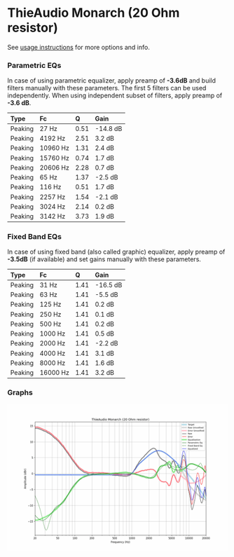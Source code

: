 # ThieAudio Monarch (20 Ohm resistor)
See [usage instructions](https://github.com/jaakkopasanen/AutoEq#usage) for more options and info.

### Parametric EQs
In case of using parametric equalizer, apply preamp of **-3.6dB** and build filters manually
with these parameters. The first 5 filters can be used independently.
When using independent subset of filters, apply preamp of **-3.6 dB**.

| Type    | Fc       |    Q | Gain     |
|:--------|:---------|:-----|:---------|
| Peaking | 27 Hz    | 0.51 | -14.8 dB |
| Peaking | 4192 Hz  | 2.51 | 3.2 dB   |
| Peaking | 10960 Hz | 1.31 | 2.4 dB   |
| Peaking | 15760 Hz | 0.74 | 1.7 dB   |
| Peaking | 20606 Hz | 2.28 | 0.7 dB   |
| Peaking | 65 Hz    | 1.37 | -2.5 dB  |
| Peaking | 116 Hz   | 0.51 | 1.7 dB   |
| Peaking | 2257 Hz  | 1.54 | -2.1 dB  |
| Peaking | 3024 Hz  | 2.14 | 0.2 dB   |
| Peaking | 3142 Hz  | 3.73 | 1.9 dB   |

### Fixed Band EQs
In case of using fixed band (also called graphic) equalizer, apply preamp of **-3.5dB**
(if available) and set gains manually with these parameters.

| Type    | Fc       |    Q | Gain     |
|:--------|:---------|:-----|:---------|
| Peaking | 31 Hz    | 1.41 | -16.5 dB |
| Peaking | 63 Hz    | 1.41 | -5.5 dB  |
| Peaking | 125 Hz   | 1.41 | 0.2 dB   |
| Peaking | 250 Hz   | 1.41 | 0.1 dB   |
| Peaking | 500 Hz   | 1.41 | 0.2 dB   |
| Peaking | 1000 Hz  | 1.41 | 0.5 dB   |
| Peaking | 2000 Hz  | 1.41 | -2.2 dB  |
| Peaking | 4000 Hz  | 1.41 | 3.1 dB   |
| Peaking | 8000 Hz  | 1.41 | 1.6 dB   |
| Peaking | 16000 Hz | 1.41 | 3.2 dB   |

### Graphs
![](./ThieAudio%20Monarch%20(20%20Ohm%20resistor).png)